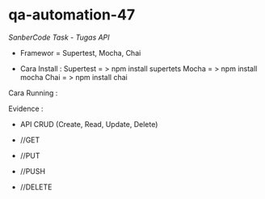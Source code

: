 # qa-automation-47

 *SanberCode Task - Tugas API*
 
 - Framewor       = Supertest, Mocha, Chai
 
 - Cara Install   :
    Supertest   = > npm install supertets
    Mocha       = > npm install mocha
    Chai        = > npm install chai

Cara Running    :

Evidence        :

- API CRUD (Create, Read, Update, Delete)

- //GET
- //PUT
- //PUSH
- //DELETE
